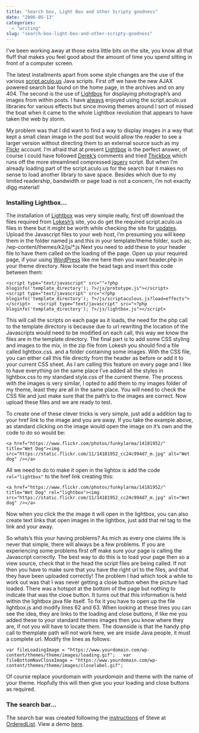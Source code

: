 ```yaml
---
title: "Search box, Light Box and other Scripty goodness"
date: "2006-05-13"
categories:
  - "writing"
slug: "search-box-light-box-and-other-scripty-goodness"
---
```


I’ve been working away at those extra little bits on the site, you know all that fluff that makes you feel good about the amount of time you spend sitting in front of a computer screen.

The latest installments apart from some style changes are the use of the various [script.aculo.us](https://script.aculo.us/) Java scripts. First off we have the new AJAX powered search bar found on the home page, in the archives and on any 404. The second is the use of [Lightbox](https://www.huddletogether.com/projects/lightbox2/) for displaying photograph’s and images from within posts.
I have [always](https://adamchamberlin.info/2005/11/30/ajaxy-sidebar-menu-options/) enjoyed using the script.aculo.us libraries for various effects but since moving themes around I sort of missed the boat when it came to the whole Lightbox revolution that appears to have taken the web by storm.

My problem was that I did want to find a way to display images in a way that kept a small clean image in the post but would allow the reader to see a larger version without directing them to an external source such as my [Flickr](https://www.flickr.com/photos/funkylarma/) account. I’m afraid that at present [Lightbox](https://www.huddletogether.com/projects/lightbox2/) is the perfect answer, of course I could have followed [Derek’s](https://5thirtyone.com/archives/233) comments and tried [Thickbox](https://codylindley.com/Javascript/257/thickbox-one-box-to-rule-them-all) which runs off the more streamlined compressed [jquery](https://jquery.com/) script. But when I’m already loading part of the script.aculo.us for the search bar it makes no sense to load another library to save space. Besides which due to my limited readership, bandwidth or page load is not a concern, I’m not exactly digg material!

### Installing Lightbox…

<!-- [![Wet dog](/images/14181952_cc24c994d7_m.jpg)](https://www.flickr.com/photos/funkylarma/14181952/ "Photo Sharing") -->
The installation of [Lightbox](https://www.huddletogether.com/projects/lightbox2/) was very simple really, first off download the files required from [Lokesh’s](https://www.huddletogether.com/) site, you do get the required script.aculo.us files in there but it might be worth while checking the site for [updates](https://script.aculo.us/downloads).
Upload the Javascript files to your web host, I’m presuming you will keep them in the folder named js and this in your template/theme folder, such as; /wp-content/themes/k2/js/\*.js
Next you need to add these to your header file to have them called on the loading of the page. Open up your required page, if your using [WordPress](https://www.wordpress.org) like me here then you want header.php in your theme directory. Now locate the head tags and insert this code between them:

`<script type="text/javascript" src=""<?php bloginfo('template_directory'); ?>/js/prototype.js"></script>   <script type="text/javascript" src="<?php bloginfo('template_directory'); ?>/js/scriptaculous.js?load=effects"></script>   <script type="text/javascript" src="<?php bloginfo('template_directory'); ?>/js/lightbox.js"></script>`

This will call the scripts on each page as it loads, the need for the php call to the template directory is because due to url rewriting the location of the Javascripts would need to be modified on each call, this way we know the files are in the template directory.
The final part is to add some CSS styling and images to the mix, in the zip file from Lokesh you should find a file called lightbox.css. and a folder containing some images.
With the CSS file, you can either call this file directly from the header as before or add it to your current CSS sheet. As I am calling this feature on every page and I like to have everything on the same place I’ve added all the styles in lightbox.css to my standard style.css of the current theme.
The process with the images is very similar, I opted to add them to my images folder of my theme, least they are all in the same place. You will need to check the CSS file and just make sure that the path’s to the images are correct. Now upload these files and we are ready to test.

To create one of these clever tricks is very simple, just add a addition tag to your href link to the image and you are away. If you take the example above, as standard clicking on the image would open the image on it’s own and the code to do so would be:

`<a href="https://www.flickr.com/photos/funkylarma/14181952/" title="Wet Dog"><img src="https://static.flickr.com/11/14181952_cc24c994d7_m.jpg" alt="Wet dog" /></a>`

All we need to do to make it open in the lightox is add the code `rel="lightbox"` to the href link creating this:

`<a href="https://www.flickr.com/photos/funkylarma/14181952/" title="Wet Dog" rel="lightbox"><img src="https://static.flickr.com/11/14181952_cc24c994d7_m.jpg" alt="Wet dog" /></a>`

Now when you click the the image it will open in the lightbox, you can also create text links that open images in the lightbox, just add that rel tag to the link and your away.

So whats’s this your having problems? As mich as every one claims life is never that simple, there will always be a few problems. If you are experiencing some problems first off make sure your page is calling the Javascript correctly. The best way to do this is to load your page then so a view source, check that in the head the script files are being called. If not then you have to make sure that you have the right url to the files, and that they have been uploaded correctly!
The problem I had which took a while to work out was that I was never getting a close button when the picture had loaded. There was a hotspot at the bottom of the page but nothing to indicate that was the close button. It turns out that this information is held within the lightbox java file itself. To fix it you have to open up the file lightbox.js and modify lines 62 and 63.
When looking at these lines you can see the idea, they are links to the loading and close buttons, if like me you added these to your standard themes images then you know where they are, if not you will have to locate them. The downside is that the handy php call to themplate path will not work here, we are inside Java people, it must a complete url. Modify the lines as follows:

`var fileLoadingImage = "https://www.yourdomain.com/wp-content/themes/theme/images/loading.gif";   var fileBottomNavCloseImage = "https://www.yourdomain.com/wp-content/themes/theme/images/closelabel.gif";`

Of course replace yourdomain with _yourdomain_ and theme with the name of your theme. Hopfully this will then give you your loading and close buttons as required.

### The search bar…

The search bar was created following the [instructions](https://orderedlist.com/articles/howto-animated-live-search/) of Steve at [OrderedList](https://orderedlist.com/). View a demo [here](https://orderedlist.com/demos/livesearch/).
